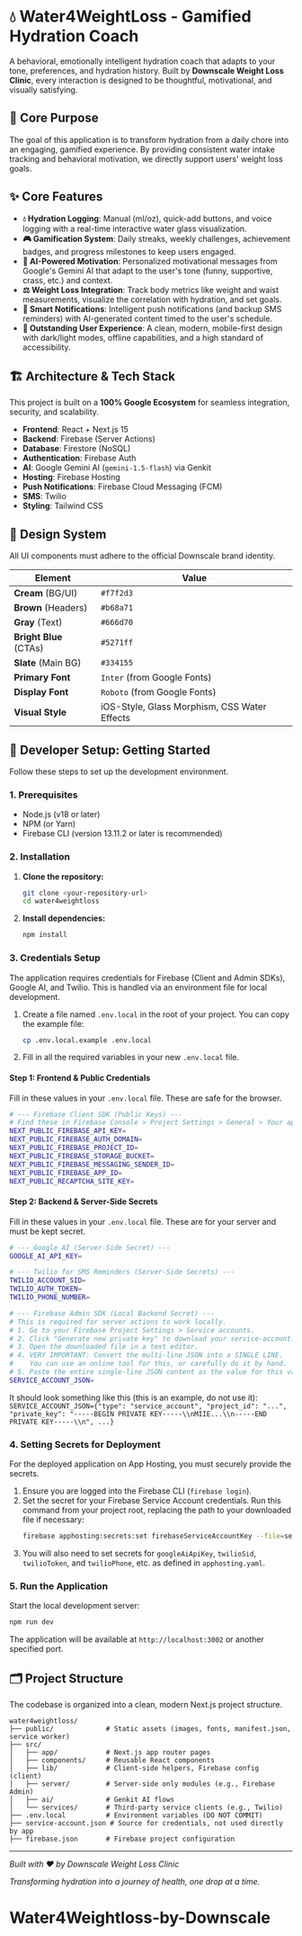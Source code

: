 # 💧 Water4WeightLoss - Gamified Hydration Coach

A behavioral, emotionally intelligent hydration coach that adapts to your tone, preferences, and hydration history. Built by **Downscale Weight Loss Clinic**, every interaction is designed to be thoughtful, motivational, and visually satisfying.

## 🎯 Core Purpose

The goal of this application is to transform hydration from a daily chore into an engaging, gamified experience. By providing consistent water intake tracking and behavioral motivation, we directly support users' weight loss goals.

## ✨ Core Features

  * **💧 Hydration Logging**: Manual (ml/oz), quick-add buttons, and voice logging with a real-time interactive water glass visualization.
  * **🎮 Gamification System**: Daily streaks, weekly challenges, achievement badges, and progress milestones to keep users engaged.
  * **🤖 AI-Powered Motivation**: Personalized motivational messages from Google's Gemini AI that adapt to the user's tone (funny, supportive, crass, etc.) and context.
  * **⚖️ Weight Loss Integration**: Track body metrics like weight and waist measurements, visualize the correlation with hydration, and set goals.
  * **🔔 Smart Notifications**: Intelligent push notifications (and backup SMS reminders) with AI-generated content timed to the user's schedule.
  * **📱 Outstanding User Experience**: A clean, modern, mobile-first design with dark/light modes, offline capabilities, and a high standard of accessibility.

## 🏗️ Architecture & Tech Stack

This project is built on a **100% Google Ecosystem** for seamless integration, security, and scalability.

  * **Frontend**: React + Next.js 15
  * **Backend**: Firebase (Server Actions)
  * **Database**: Firestore (NoSQL)
  * **Authentication**: Firebase Auth
  * **AI**: Google Gemini AI (`gemini-1.5-flash`) via Genkit
  * **Hosting**: Firebase Hosting
  * **Push Notifications**: Firebase Cloud Messaging (FCM)
  * **SMS**: Twilio
  * **Styling**: Tailwind CSS

## 🎨 Design System

All UI components must adhere to the official Downscale brand identity.

| Element               | Value                                                 |
| --------------------- | ----------------------------------------------------- |
| **Cream** (BG/UI)     | `#f7f2d3`                                             |
| **Brown** (Headers)   | `#b68a71`                                             |
| **Gray** (Text)       | `#666d70`                                             |
| **Bright Blue** (CTAs)| `#5271ff`                                             |
| **Slate** (Main BG)   | `#334155`                                             |
| **Primary Font** | `Inter` (from Google Fonts)                           |
| **Display Font** | `Roboto` (from Google Fonts)                          |
| **Visual Style** | iOS-Style, Glass Morphism, CSS Water Effects          |

## 🚀 Developer Setup: Getting Started

Follow these steps to set up the development environment.

### 1. Prerequisites

  * Node.js (v18 or later)
  * NPM (or Yarn)
  * Firebase CLI (version 13.11.2 or later is recommended)

### 2. Installation

1.  **Clone the repository:**

    ```bash
    git clone <your-repository-url>
    cd water4weightloss
    ```

2.  **Install dependencies:**

    ```bash
    npm install
    ```

### 3. Credentials Setup

The application requires credentials for Firebase (Client and Admin SDKs), Google AI, and Twilio. This is handled via an environment file for local development.

1.  Create a file named `.env.local` in the root of your project. You can copy the example file:
    ```bash
    cp .env.local.example .env.local
    ```
2.  Fill in all the required variables in your new `.env.local` file.

#### Step 1: Frontend & Public Credentials

Fill in these values in your `.env.local` file. These are safe for the browser.

```bash
# --- Firebase Client SDK (Public Keys) ---
# Find these in Firebase Console > Project Settings > General > Your apps > SDK setup and configuration
NEXT_PUBLIC_FIREBASE_API_KEY=
NEXT_PUBLIC_FIREBASE_AUTH_DOMAIN=
NEXT_PUBLIC_FIREBASE_PROJECT_ID=
NEXT_PUBLIC_FIREBASE_STORAGE_BUCKET=
NEXT_PUBLIC_FIREBASE_MESSAGING_SENDER_ID=
NEXT_PUBLIC_FIREBASE_APP_ID=
NEXT_PUBLIC_RECAPTCHA_SITE_KEY=
```

#### Step 2: Backend & Server-Side Secrets

Fill in these values in your `.env.local` file. These are for your server and must be kept secret.

```bash
# --- Google AI (Server-Side Secret) ---
GOOGLE_AI_API_KEY=

# --- Twilio for SMS Reminders (Server-Side Secrets) ---
TWILIO_ACCOUNT_SID=
TWILIO_AUTH_TOKEN=
TWILIO_PHONE_NUMBER=

# --- Firebase Admin SDK (Local Backend Secret) ---
# This is required for server actions to work locally.
# 1. Go to your Firebase Project Settings > Service accounts.
# 2. Click "Generate new private key" to download your service-account.json file.
# 3. Open the downloaded file in a text editor.
# 4. VERY IMPORTANT: Convert the multi-line JSON into a SINGLE LINE.
#    You can use an online tool for this, or carefully do it by hand.
# 5. Paste the entire single-line JSON content as the value for this variable:
SERVICE_ACCOUNT_JSON=
```
It should look something like this (this is an example, do not use it):
`SERVICE_ACCOUNT_JSON={"type": "service_account", "project_id": "...", "private_key": "-----BEGIN PRIVATE KEY-----\\nMIIE...\\n-----END PRIVATE KEY-----\\n", ...}`

### 4. Setting Secrets for Deployment

For the deployed application on App Hosting, you must securely provide the secrets.

1.  Ensure you are logged into the Firebase CLI (`firebase login`).
2.  Set the secret for your Firebase Service Account credentials. Run this command from your project root, replacing the path to your downloaded file if necessary:
    ```bash
    firebase apphosting:secrets:set firebaseServiceAccountKey --file=service-account.json
    ```
3. You will also need to set secrets for `googleAiApiKey`, `twilioSid`, `twilioToken`, and `twilioPhone`, etc. as defined in `apphosting.yaml`.

### 5. Run the Application

Start the local development server:

```bash
npm run dev
```

The application will be available at `http://localhost:3002` or another specified port.

## 🗂️ Project Structure

The codebase is organized into a clean, modern Next.js project structure.

```
water4weightloss/
├── public/             # Static assets (images, fonts, manifest.json, service worker)
├── src/
│   ├── app/            # Next.js app router pages
│   ├── components/     # Reusable React components
│   ├── lib/            # Client-side helpers, Firebase config (client)
│   ├── server/         # Server-side only modules (e.g., Firebase Admin)
│   ├── ai/             # Genkit AI flows
│   └── services/       # Third-party service clients (e.g., Twilio)
├── .env.local          # Environment variables (DO NOT COMMIT)
├── service-account.json # Source for credentials, not used directly by app
├── firebase.json       # Firebase project configuration
```
-----

*Built with ❤️ by Downscale Weight Loss Clinic*

*Transforming hydration into a journey of health, one drop at a time.*
# Water4Weightloss-by-Downscale
